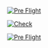 [![Pre Flight](https://github.com/32teeth/GitHubWorkflows/actions/workflows/pre-flight.yml/badge.svg?branch=main)](https://github.com/32teeth/GitHubWorkflows/actions/workflows/pre-flight.yml)


[![Check](https://github.com/32teeth/GitHubWorkflows/actions/workflows/check.yml/badge.svg?branch=main)](https://github.com/32teeth/GitHubWorkflows/actions/workflows/check.yml)

[![Pre Flight](https://img.shields.io/github/workflow/status/32teeth/GitHubWorkflows/Pre%20Flight/main?style=for-the-badge)](https://github.com/32teeth/GitHubWorkflows/actions/workflows/pre-flight.yml)